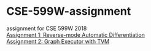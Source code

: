 # CSE-599W-assignment
assignment for CSE 599W 2018<br>
[Assignment 1: Reverse-mode Automatic Differentiation](https://github.com/dlsys-course/assignment1)<br>
[Assignment 2: Graph Executor with TVM](https://github.com/dlsys-course/assignment2-2018)<br>
